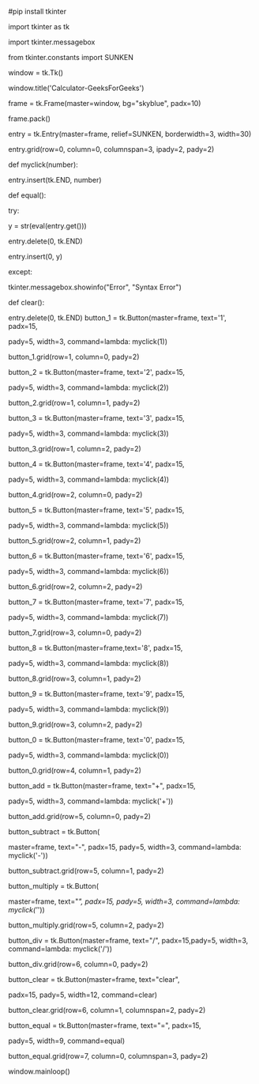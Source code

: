 #pip install tkinter

import tkinter as tk

import tkinter.messagebox

from tkinter.constants import SUNKEN

window = tk.Tk()

window.title('Calculator-GeeksForGeeks')

frame = tk.Frame(master=window, bg="skyblue", padx=10)

frame.pack()

entry = tk.Entry(master=frame, relief=SUNKEN, borderwidth=3, width=30)

entry.grid(row=0, column=0, columnspan=3, ipady=2, pady=2)

def myclick(number):

entry.insert(tk.END, number)

def equal():

try:

y = str(eval(entry.get()))

entry.delete(0, tk.END)

entry.insert(0, y)

except:

tkinter.messagebox.showinfo("Error", "Syntax Error")

def clear():

entry.delete(0, tk.END)
button_1 = tk.Button(master=frame, text='1', padx=15,

pady=5, width=3, command=lambda: myclick(1))

button_1.grid(row=1, column=0, pady=2)

button_2 = tk.Button(master=frame, text='2', padx=15,

pady=5, width=3, command=lambda: myclick(2))

button_2.grid(row=1, column=1, pady=2)

button_3 = tk.Button(master=frame, text='3', padx=15,

pady=5, width=3, command=lambda: myclick(3))

button_3.grid(row=1, column=2, pady=2)

button_4 = tk.Button(master=frame, text='4', padx=15,

pady=5, width=3, command=lambda: myclick(4))

button_4.grid(row=2, column=0, pady=2)

button_5 = tk.Button(master=frame, text='5', padx=15,

pady=5, width=3, command=lambda: myclick(5))

button_5.grid(row=2, column=1, pady=2)

button_6 = tk.Button(master=frame, text='6', padx=15,

pady=5, width=3, command=lambda: myclick(6))

button_6.grid(row=2, column=2, pady=2)

button_7 = tk.Button(master=frame, text='7', padx=15,

pady=5, width=3, command=lambda: myclick(7))

button_7.grid(row=3, column=0, pady=2)

button_8 = tk.Button(master=frame,text='8', padx=15,

pady=5, width=3, command=lambda: myclick(8))

button_8.grid(row=3, column=1, pady=2)

button_9 = tk.Button(master=frame, text='9', padx=15,

pady=5, width=3, command=lambda: myclick(9))

button_9.grid(row=3, column=2, pady=2)

button_0 = tk.Button(master=frame, text='0', padx=15,

pady=5, width=3, command=lambda: myclick(0))

button_0.grid(row=4, column=1, pady=2)

button_add = tk.Button(master=frame, text="+", padx=15,

pady=5, width=3, command=lambda: myclick('+'))

button_add.grid(row=5, column=0, pady=2)

button_subtract = tk.Button(

master=frame, text="-", padx=15, pady=5, width=3, command=lambda: myclick('-'))

button_subtract.grid(row=5, column=1, pady=2)

button_multiply = tk.Button(

master=frame, text="*", padx=15, pady=5, width=3, command=lambda: myclick('*'))

button_multiply.grid(row=5, column=2, pady=2)

button_div = tk.Button(master=frame, text="/", padx=15,pady=5, width=3, command=lambda: myclick('/'))

button_div.grid(row=6, column=0, pady=2)

button_clear = tk.Button(master=frame, text="clear",

padx=15, pady=5, width=12, command=clear)

button_clear.grid(row=6, column=1, columnspan=2, pady=2)

button_equal = tk.Button(master=frame, text="=", padx=15,

pady=5, width=9, command=equal)

button_equal.grid(row=7, column=0, columnspan=3, pady=2)

window.mainloop()

